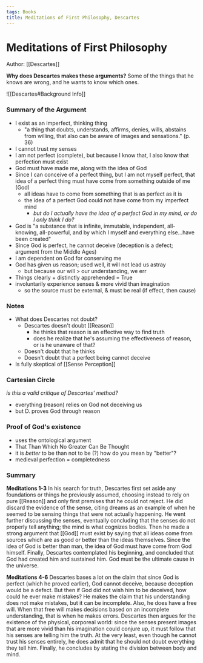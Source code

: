 ```yaml
---
tags: Books
title: Meditations of First Philosophy, Descartes
---
```


# Meditations of First Philosophy
Author: [[Descartes]]

**Why does Descartes makes these arguments?**
Some of the things that he knows are wrong, and he wants to know which ones.

![[Descartes#Background Info]]

### Summary of the Argument
- I exist as an imperfect, thinking thing
	- "a thing that doubts, understands, affirms, denies, wills, abstains from willing, that also can be aware of images and sensations." (p. 36)
- I cannot trust my senses
- I am not perfect (complete), but because I know that, I also know that perfection must exist 
- God must have made me, along with the idea of God
- Since I can conceive of a perfect thing, but I am not myself perfect, that idea of a perfect thing must have come from something outside of me (God)
	- all ideas have to come from something that is as perfect as it is
	- the idea of a perfect God could not have come from my imperfect mind
		- *but do I actually have the idea of a perfect God in my mind, or do I only think I do?*
- God is "a substance that is infinite, immutable, independent, all-knowing, all-powerful, and by which I myself and everything else...have been created"
- Since God is perfect, he cannot deceive (deception is a defect; argument from the Middle Ages)
- I am dependent on God for conserving me
- God has given us reason; used well, it will not lead us astray
	- but because our will > our understanding, we err
- Things clearly + distinctly apprehended = True
- involuntarily experience senses & more vivid than imagination
	- so the source must be external, & must be real (if effect, then cause)


### Notes
- What does Descartes not doubt?
	- Descartes doesn't doubt [[Reason]]
		- he thinks that reason is an effective way to find truth
		- does he realize that he's assuming the effectiveness of reason, or is he unaware of that?
	- Doesn't doubt that he thinks
	- Doesn't doubt that a perfect being cannot deceive
- Is fully skeptical of [[Sense Perception]]


### Cartesian Circle
*is this a valid critique of Descartes' method?*
- everything (reason) relies on God not deceiving us
- but D. proves God through reason

### Proof of God's existence
- uses the ontological argument
- That Than Which No Greater Can Be Thought
- it is *better* to be than not to be (?)
	how do you mean by "better"?
- medieval perfection = completedness



### Summary
**Meditations 1-3**
In his search for truth, Descartes first set aside any foundations or things he previously assumed, choosing instead to rely on pure [[Reason]] and only first premises that he could not reject. He did discard the evidence of the sense, citing dreams as an example of when he seemed to be sensing things that were not actually happening. He went further discussing the senses, eventually concluding that the senses do not properly tell anything; the mind is what cognizes bodies. Then he made a strong argument that [[God]] must exist by saying that all ideas come from sources which are as good or better than the ideas themselves. Since the idea of God is better than man, the idea of God must have come from God himself. Finally, Descartes contemplated his beginning, and concluded that God had created him and sustained him. God must be the ultimate cause in the universe.

**Meditations 4-6**
Descartes bases a lot on the claim that since God is perfect (which he proved earlier), God cannot deceive, because deception would be a defect. But then if God did not wish him to be deceived, how could he ever make mistakes? He makes the claim that his understanding does not make mistakes, but it can be incomplete. Also, he does have a free will. When that free will makes decisions based on an incomplete understanding, that is when he makes errors. Descartes then argues for the existence of the physical, corporeal world: since the senses present images that are more vivid than his imagination could conjure up, it must follow that his senses are telling him the truth. At the very least, even though he cannot trust his senses entirely, he does admit that he should not doubt everything they tell him. Finally, he concludes by stating the division between body and mind.
